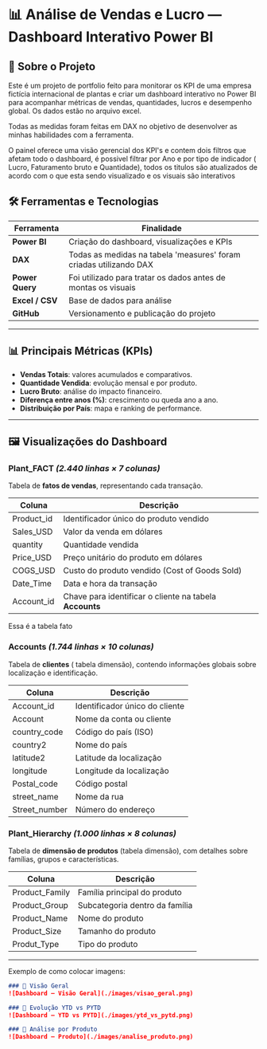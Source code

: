# 📊 Análise de Vendas e Lucro — Dashboard Interativo Power BI

## 📝 Sobre o Projeto
Este é um projeto de portfolio feito para monitorar os KPI de uma empresa fictícia internacional de plantas e criar um dashboard interativo no Power BI para acompanhar métricas de vendas, quantidades, lucros e desempenho global. Os dados estão no arquivo excel.

Todas as medidas foram feitas em DAX no objetivo de desenvolver as minhas habilidades com a ferramenta.



O painel oferece uma visão gerencial dos KPI's e contem dois filtros que afetam todo o dashboard, é possivel filtrar por Ano e por tipo de indicador ( Lucro, Faturamento bruto  e Quantidade), todos os titulos são atualizados de acordo com o que esta sendo visualizado e os visuais são interativos


## 🛠️ Ferramentas e Tecnologias
| Ferramenta | Finalidade |
|-----------|------------|
| **Power BI** | Criação do dashboard, visualizações e KPIs |
| **DAX** | Todas as medidas na tabela 'measures' foram criadas utilizando DAX |
| **Power Query** | Foi utilizado para tratar os dados antes de montas os visuais |
| **Excel / CSV** | Base de dados para análise |
| **GitHub** | Versionamento e publicação do projeto |

---

## 📊 Principais Métricas (KPIs)
- **Vendas Totais**: valores acumulados e comparativos.
- **Quantidade Vendida**: evolução mensal e por produto.
- **Lucro Bruto**: análise do impacto financeiro.
- **Diferença entre anos (%)**: crescimento ou queda ano a ano.
- **Distribuição por País**: mapa e ranking de performance.

---

## 🖼️ Visualizações do Dashboard



### Plant_FACT *(2.440 linhas × 7 colunas)*  
Tabela de **fatos de vendas**, representando cada transação.

| Coluna         | Descrição                                      |
|---------------|-----------------------------------------------|
| Product_id    | Identificador único do produto vendido         |
| Sales_USD     | Valor da venda em dólares                      |
| quantity      | Quantidade vendida                             |
| Price_USD     | Preço unitário do produto em dólares           |
| COGS_USD      | Custo do produto vendido (Cost of Goods Sold)  |
| Date_Time     | Data e hora da transação                       |
| Account_id    | Chave para identificar o cliente na tabela **Accounts** |

Essa é a tabela fato


### Accounts *(1.744 linhas × 10 colunas)*  
Tabela de **clientes** ( tabela dimensão), contendo informações globais sobre localização e identificação.

| Coluna         | Descrição                               |
|---------------|----------------------------------------|
| Account_id    | Identificador único do cliente          |
| Account       | Nome da conta ou cliente                |
| country_code  | Código do país (ISO)                    |
| country2      | Nome do país                            |
| latitude2     | Latitude da localização                 |
| longitude     | Longitude da localização                |
| Postal_code   | Código postal                           |
| street_name   | Nome da rua                             |
| Street_number | Número do endereço                      |


### Plant_Hierarchy *(1.000 linhas × 8 colunas)*  
Tabela de **dimensão de produtos** (tabela dimensão), com detalhes sobre famílias, grupos e características.

| Coluna          | Descrição                            |
|-----------------|-------------------------------------|
| Product_Family  | Família principal do produto         |
| Product_Group   | Subcategoria dentro da família       |
| Product_Name    | Nome do produto                      |
| Product_Size    | Tamanho do produto                   |
| Produt_Type     | Tipo do produto                      |







---

Exemplo de como colocar imagens:

```markdown
### 📌 Visão Geral
![Dashboard — Visão Geral](./images/visao_geral.png)

### 📌 Evolução YTD vs PYTD
![Dashboard — YTD vs PYTD](./images/ytd_vs_pytd.png)

### 📌 Análise por Produto
![Dashboard — Produto](./images/analise_produto.png)
